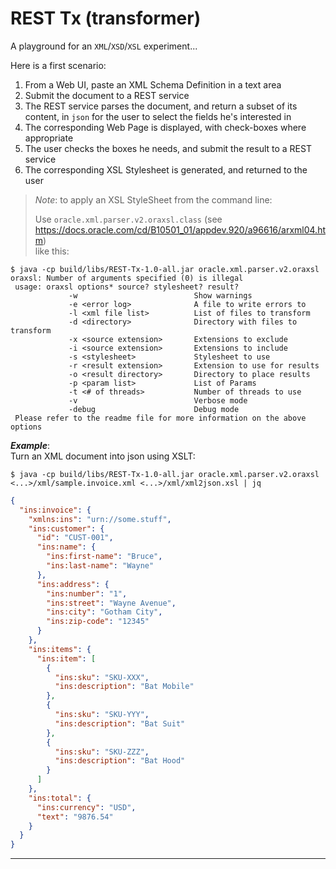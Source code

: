 # REST Tx (transformer)
A playground for an `XML`/`XSD`/`XSL` experiment...

Here is a first scenario:
1. From a Web UI, paste an XML Schema Definition in a text area
1. Submit the document to a REST service
1. The REST service parses the document, and return a subset of its content, in `json` for the user to select the fields he's interested in
1. The corresponding Web Page is displayed, with check-boxes where appropriate
1. The user checks the boxes he needs, and submit the result to a REST service
1. The corresponding XSL Stylesheet is generated, and returned to the user


> _Note_: to apply an XSL StyleSheet from the command line:
>
> Use `oracle.xml.parser.v2.oraxsl.class`  (see <https://docs.oracle.com/cd/B10501_01/appdev.920/a96616/arxml04.htm>)  
> like this:
```
$ java -cp build/libs/REST-Tx-1.0-all.jar oracle.xml.parser.v2.oraxsl
oraxsl: Number of arguments specified (0) is illegal
 usage: oraxsl options* source? stylesheet? result?
             -w                          Show warnings
             -e <error log>              A file to write errors to
             -l <xml file list>          List of files to transform
             -d <directory>              Directory with files to transform
             -x <source extension>       Extensions to exclude 
             -i <source extension>       Extensions to include 
             -s <stylesheet>             Stylesheet to use
             -r <result extension>       Extension to use for results
             -o <result directory>       Directory to place results
             -p <param list>             List of Params 
             -t <# of threads>           Number of threads to use
             -v                          Verbose mode
             -debug                      Debug mode
 Please refer to the readme file for more information on the above options 
```
_**Example**_:  
Turn an XML document into json using XSLT:
```
$ java -cp build/libs/REST-Tx-1.0-all.jar oracle.xml.parser.v2.oraxsl <...>/xml/sample.invoice.xml <...>/xml/xml2json.xsl | jq
```

```json
{
  "ins:invoice": {
    "xmlns:ins": "urn://some.stuff",
    "ins:customer": {
      "id": "CUST-001",
      "ins:name": {
        "ins:first-name": "Bruce",
        "ins:last-name": "Wayne"
      },
      "ins:address": {
        "ins:number": "1",
        "ins:street": "Wayne Avenue",
        "ins:city": "Gotham City",
        "ins:zip-code": "12345"
      }
    },
    "ins:items": {
      "ins:item": [
        {
          "ins:sku": "SKU-XXX",
          "ins:description": "Bat Mobile"
        },
        {
          "ins:sku": "SKU-YYY",
          "ins:description": "Bat Suit"
        },
        {
          "ins:sku": "SKU-ZZZ",
          "ins:description": "Bat Hood"
        }
      ]
    },
    "ins:total": {
      "ins:currency": "USD",
      "text": "9876.54"
    }
  }
}
```

---
 
